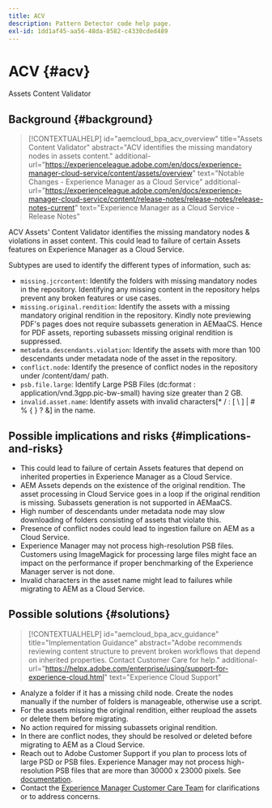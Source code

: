 ```yaml
---
title: ACV
description: Pattern Detector code help page.
exl-id: 1dd1af45-aa56-48da-8582-c4330cded489
---
```

# ACV {#acv}

Assets Content Validator

## Background {#background}

>[!CONTEXTUALHELP]
>id="aemcloud_bpa_acv_overview"
>title="Assets Content Validator"
>abstract="ACV identifies the missing mandatory nodes in assets content."
>additional-url="https://experienceleague.adobe.com/en/docs/experience-manager-cloud-service/content/assets/overview" text="Notable Changes - Experience Manager as a Cloud Service"
>additional-url="https://experienceleague.adobe.com/en/docs/experience-manager-cloud-service/content/release-notes/release-notes/release-notes-current" text="Experience Manager as a Cloud Service - Release Notes"

ACV  Assets' Content Validator identifies the missing mandatory nodes & violations in asset content. This could lead to failure of certain Assets features on Experience Manager as a Cloud Service.

Subtypes are used to identify the different types of information, such as:

* `missing.jcrcontent`: Identify the folders with missing mandatory nodes in the repository. Identifying any missing content in the repository helps prevent any broken features or use cases.
* `missing.original.rendition`: Identify the assets with a missing mandatory original rendition in the repository. Kindly note previewing PDF's pages does not require subassets generation in AEMaaCS. Hence for PDF assets, reporting subassets missing original rendition is suppressed.
* `metadata.descendants.violation`: Identify the assets with more than 100 descendants under metadata node of the asset in the repository.
* `conflict.node`: Identify the presence of conflict nodes in the repository under /content/dam/ path.
* `psb.file.large`: Identify Large PSB Files (dc:format : application/vnd.3gpp.pic-bw-small) having size greater than 2 GB.
* `invalid.asset.name`: Identify assets with invalid characters[* / : [ \ ] | # % { } ? &] in the name.

## Possible implications and risks {#implications-and-risks}

* This could lead to failure of certain Assets features that depend on inherited properties in Experience Manager as a Cloud Service.
* AEM Assets depends on the existence of the original rendition. The asset processing in Cloud Service goes in a loop if the original rendition is missing. Subassets generation is not supported in AEMaaCS.
* High number of descendants under metadata node may slow downloading of folders consisting of assets that violate this.
* Presence of conflict nodes could lead to ingestion failure on AEM as a Cloud Service.
* Experience Manager may not process high-resolution PSB files. Customers using ImageMagick for processing large files might face an impact on the performance if proper benchmarking of the Experience Manager server is not done.
* Invalid characters in the asset name might lead to failures while migrating to AEM as a Cloud Service.

## Possible solutions {#solutions}

>[!CONTEXTUALHELP]
>id="aemcloud_bpa_acv_guidance"
>title="Implementation Guidance"
>abstract="Adobe recommends reviewing content structure to prevent broken workflows that depend on inherited properties. Contact Customer Care for help."
>additional-url="https://helpx.adobe.com/enterprise/using/support-for-experience-cloud.html" text="Experience Cloud Support"

* Analyze a folder if it has a missing child node. Create the nodes manually if the number of folders is manageable, otherwise use a script.
* For the assets missing the original rendition, either reupload the assets or delete them before migrating. 
* No action required for missing subassets original rendition.
* In there are conflict nodes, they should be resolved or deleted before migrating to AEM as a Cloud Service.
* Reach out to Adobe Customer Support if you plan to process lots of large PSD or PSB files. Experience Manager may not process high-resolution PSB files that are more than 30000 x 23000 pixels. See [documentation](https://experienceleague.adobe.com/en/docs/experience-manager-65/content/assets/extending/best-practices-for-imagemagick).
* Contact the [Experience Manager Customer Care Team](https://helpx.adobe.com/enterprise/using/support-for-experience-cloud.html) for clarifications or to address concerns.
